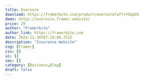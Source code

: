 ```yaml
---
title: Eversure
download: https://framerbite.com/product/eversure?aff=YGGpO5
demo: https://eversure.framer.website/
price: 29
author: "Framerbite"
author_link: https://framerbite.com
date: 2024-12-30T07:18:00.752Z
description: "Insurance Website"
ssg: [Framer]
css: []
ui: []
cms: []
category: [Business,Blog]
draft: false
---
```

